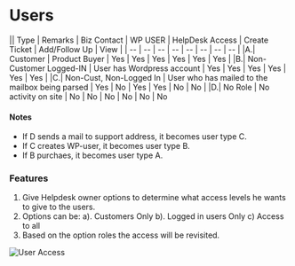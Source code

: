 # Users

|| Type | Remarks | Biz Contact  | WP USER | HelpDesk Access | Create Ticket | Add/Follow Up | View |
| -- | -- | -- | -- | -- | -- | -- | -- |
|A.| Customer | Product Buyer | Yes | Yes | Yes | Yes | Yes | Yes |
|B.| Non-Customer Logged-IN | User has Wordpress account | Yes | Yes | Yes | Yes | Yes  | Yes |
|C.| Non-Cust, Non-Logged In | User who has mailed to the mailbox being parsed | Yes | No | Yes | Yes | No | No |
|D.| No Role | No activity on site | No | No | No | No | No | No

#### Notes

* If D sends a mail to support address, it becomes user type C.
* If C creates WP-user, it becomes user type B.
* If B purchaes, it becomes user type A.

### Features

1. Give Helpdesk owner options to determine what access levels he wants to give to the users.
2. Options can be: a). Customers Only b). Logged in users Only c) Access to all
3. Based on the option roles the access will be revisited.

![User Access](http://git.rtcamp.com/uploads/rtbiz/rtbiz/0557ad8cf8/IMG_5094.JPG)
